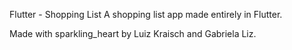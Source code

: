 Flutter - Shopping List
A shopping list app made entirely in Flutter.

Made with sparkling_heart by Luiz Kraisch and Gabriela Liz.
